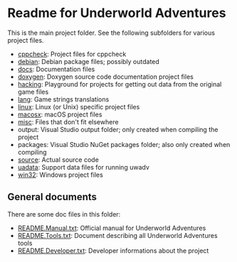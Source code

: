 # Readme for Underworld Adventures

This is the main project folder. See the following subfolders for various
project files.

- [cppcheck](cppcheck/): Project files for cppcheck
- [debian](debian/): Debian package files; possibly outdated
- [docs](docs/README.md): Documentation files
- [doxygen](doxygen/): Doxygen source code documentation project files
- [hacking](hacking/): Playground for projects for getting out data from the
  original game files
- [lang](lang/): Game strings translations
- [linux](linux/): Linux (or Unix) specific project files
- [macosx](macosx/): macOS project files
- [misc](misc/): Files that don't fit elsewhere
- output: Visual Studio output folder; only created when compiling the project
- packages: Visual Studio NuGet packages folder; also only created when
  compiling
- [source](source/): Actual source code
- [uadata](uadata/): Support data files for running uwadv
- [win32](win32/): Windows project files

## General documents

There are some doc files in this folder:

- [README.Manual.txt](README.Manual.txt): Official manual for Underworld Adventures
- [README.Tools.txt](README.Manual.txt): Document describing all Underworld Adventures tools
- [README.Developer.txt](README.Manual.txt): Developer informations about the project
